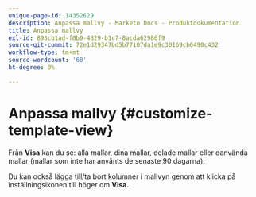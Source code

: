 ```yaml
---
unique-page-id: 14352629
description: Anpassa mallvy - Marketo Docs - Produktdokumentation
title: Anpassa mallvy
exl-id: 893cb1ad-f0b9-4829-b1c7-8acda62986f9
source-git-commit: 72e1d29347bd5b77107da1e9c30169cb6490c432
workflow-type: tm+mt
source-wordcount: '60'
ht-degree: 0%

---
```


# Anpassa mallvy {#customize-template-view}

Från **Visa** kan du se: alla mallar, dina mallar, delade mallar eller oanvända mallar (mallar som inte har använts de senaste 90 dagarna).

Du kan också lägga till/ta bort kolumner i mallvyn genom att klicka på inställningsikonen till höger om **Visa.**
